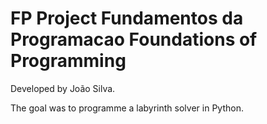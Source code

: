 # FP Project Fundamentos da Programacao Foundations of Programming

Developed by João Silva.

The goal was to programme a labyrinth solver in Python.
